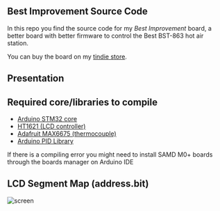 ## Best Improvement Source Code

In this repo you find the source code for my *Best Improvement* board, a better board with better firmware to control the Best BST-863 hot air station.

You can buy the board on my [tindie store](https://www.tindie.com/products/randomhacks).

## Presentation


## Required core/libraries to compile
- [Arduino STM32 core](https://github.com/stm32duino/Arduino_Core_STM32)
- [HT1621 (LCD controller)](https://github.com/altLab/HT1621) 
- [Adafruit MAX6675 (thermocouple)](https://learn.adafruit.com/thermocouple/arduino-code#arduino-library-2958404-6)
- [Arduino PID Library](https://github.com/br3ttb/Arduino-PID-Library) 

If there is a compiling error you might need to install SAMD M0+ boards through the boards manager on Arduino IDE

## LCD Segment Map (address.bit)
![screen](https://user-images.githubusercontent.com/22402348/122617705-a9534800-d084-11eb-99ad-1f811887d4a2.jpg)
